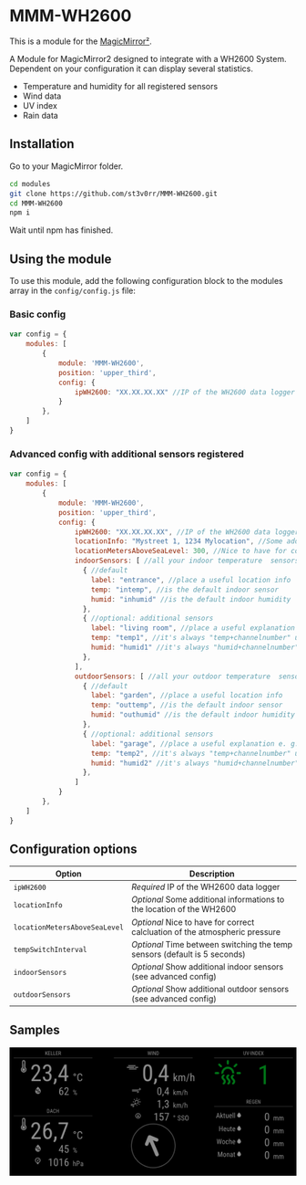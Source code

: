 # MMM-WH2600

This is a module for the [MagicMirror²](https://github.com/MichMich/MagicMirror/).

A Module for MagicMirror2 designed to integrate with a WH2600 System. Dependent on your configuration it can display several statistics.

- Temperature and humidity for all registered sensors
- Wind data
- UV index
- Rain data

## Installation
Go to your MagicMirror folder.
```bash
cd modules
git clone https://github.com/st3v0rr/MMM-WH2600.git
cd MMM-WH2600
npm i
```
Wait until npm has finished.

## Using the module

To use this module, add the following configuration block to the modules array in the `config/config.js` file:

### Basic config
```js
var config = {
    modules: [
        {
            module: 'MMM-WH2600',
            position: 'upper_third',
            config: {
                ipWH2600: "XX.XX.XX.XX" //IP of the WH2600 data logger
            }
        },
    ]
}
```

### Advanced config with additional sensors registered
```js
var config = {
    modules: [
        {
            module: 'MMM-WH2600',
            position: 'upper_third',
            config: {
                ipWH2600: "XX.XX.XX.XX", //IP of the WH2600 data logger
                locationInfo: "Mystreet 1, 1234 Mylocation", //Some additional informations to the location of the WH2600
                locationMetersAboveSeaLevel: 300, //Nice to have for correct calcluation of the atmospheric pressure
                indoorSensors: [ //all your indoor temperature  sensors
                  { //default
                    label: "entrance", //place a useful location info
                    temp: "intemp", //is the default indoor sensor
                    humid: "inhumid" //is the default indoor humidity
                  },
                  { //optional: additional sensors
                    label: "living room", //place a useful explanation e. g. "living room"
                    temp: "temp1", //it's always "temp+channelnumber" up to 8
                    humid: "humid1" //it's always "humid+channelnumber" up to 8
                  },
                ],
                outdoorSensors: [ //all your outdoor temperature  sensors
                  { //default
                    label: "garden", //place a useful location info
                    temp: "outtemp", //is the default indoor sensor
                    humid: "outhumid" //is the default indoor humidity
                  },
                  { //optional: additional sensors
                    label: "garage", //place a useful explanation e. g. "living room"
                    temp: "temp2", //it's always "temp+channelnumber" up to 8
                    humid: "humid2" //it's always "humid+channelnumber" up to 8
                  },
                ]
            }
        },
    ]
}
```


## Configuration options

| Option                            | Description
|-----------------                  |-----------
| `ipWH2600`                        | *Required* IP of the WH2600 data logger
| `locationInfo`                    | *Optional* Some additional informations to the location of the WH2600
| `locationMetersAboveSeaLevel`     | *Optional* Nice to have for correct calcluation of the atmospheric pressure
| `tempSwitchInterval`              | *Optional* Time between switching the temp sensors (default is 5 seconds)
| `indoorSensors`                   | *Optional* Show additional indoor sensors (see advanced config)
| `outdoorSensors`                  | *Optional* Show additional outdoor sensors (see advanced config)

## Samples
![alt text](https://github.com/st3v0rr/MMM-WH2600/raw/main/docs/WH2600.png "Example")
